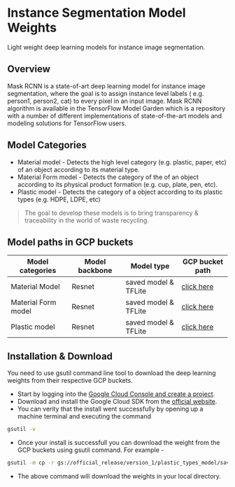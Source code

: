 # Instance Segmentation Model Weights

Light weight deep learning models for instance image segmentation.
## Overview

Mask RCNN is a state-of-art deep learning model for instance image segmentation, where the goal is to assign instance level labels ( e.g. person1, person2, cat) to every pixel in an input image. Mask RCNN algorithm is available in the TensorFlow Model Garden which is a repository with a number of different implementations of state-of-the-art models and modeling solutions for TensorFlow users.

## Model Categories

- Material model - Detects the high level category (e.g. plastic, paper, etc) of an object according to its material type.
- Material Form model - Detects the category of the of an object according to its physical product formation (e.g. cup, plate, pen, etc).
- Plastic model - Detects the category of a object according to its plastic types (e.g. HDPE, LDPE, etc)

> The goal to develop these models is to bring transparency & traceability in the world of  waste recycling.

## Model paths in GCP buckets

| Model categories | Model backbone | Model type | GCP bucket path |
| ------ | ------ | ----- | ------ |
| Material Model | Resnet | saved model & TFLite | [click here](https://storage.googleapis.com/tf_model_garden/vision/waste_identification_ml/material_model.zip) |
| Material Form model | Resnet | saved model & TFLite | [click here](https://storage.googleapis.com/tf_model_garden/vision/waste_identification_ml/material_form_model.zip) |
|Plastic model | Resnet| saved model & TFLite | [click here](https://storage.googleapis.com/tf_model_garden/vision/waste_identification_ml/plastic_types_model.zip) |

## Installation & Download

You need to use gsutil command line tool to download the deep learning weights from their respective GCP buckets.
- Start by logging into the [Google Cloud Console and create a project](https://developers.google.com/workspace/guides/create-project).
- Download and install the Google Cloud SDK from the [official website](https://cloud.google.com/sdk/docs/#mac).
- You can verity that the install went successfully by opening up a machine terminal and executing the command 
```sh
gsutil -v
```
- Once your install is successfull you can download the weight from the GCP buckets using gsutil command. For example -
```sh
gsutil -m cp -r gs://official_release/version_1/plastic_types_model/saved_model/* .
```
- The above command will download the weights in your local directory.
